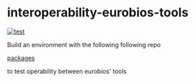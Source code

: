 # interoperability-eurobios-tools
[![test](https://github.com/eurobios-mews-labs/interoperability-eurobios-tools/actions/workflows/operability.yml/badge.svg?event=push)]()

Build an environment with the following following repo

[packages](requirements.txt)

to test operability between eurobios' tools
